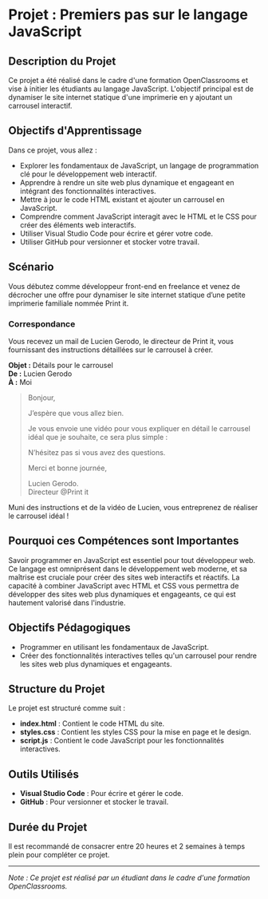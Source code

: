 # Projet : Premiers pas sur le langage JavaScript

## Description du Projet

Ce projet a été réalisé dans le cadre d'une formation OpenClassrooms et vise à initier les étudiants au langage JavaScript. L'objectif principal est de dynamiser le site internet statique d'une imprimerie en y ajoutant un carrousel interactif.

## Objectifs d'Apprentissage

Dans ce projet, vous allez :
- Explorer les fondamentaux de JavaScript, un langage de programmation clé pour le développement web interactif.
- Apprendre à rendre un site web plus dynamique et engageant en intégrant des fonctionnalités interactives.
- Mettre à jour le code HTML existant et ajouter un carrousel en JavaScript.
- Comprendre comment JavaScript interagit avec le HTML et le CSS pour créer des éléments web interactifs.
- Utiliser Visual Studio Code pour écrire et gérer votre code.
- Utiliser GitHub pour versionner et stocker votre travail.

## Scénario

Vous débutez comme développeur front-end en freelance et venez de décrocher une offre pour dynamiser le site internet statique d’une petite imprimerie familiale nommée Print it.

### Correspondance

Vous recevez un mail de Lucien Gerodo, le directeur de Print it, vous fournissant des instructions détaillées sur le carrousel à créer.

**Objet :** Détails pour le carrousel  
**De :** Lucien Gerodo  
**À :** Moi  

> Bonjour,
> 
> J’espère que vous allez bien.
> 
> Je vous envoie une vidéo pour vous expliquer en détail le carrousel idéal que je souhaite, ce sera plus simple : 
> 
> N’hésitez pas si vous avez des questions.
> 
> Merci et bonne journée,
> 
> Lucien Gerodo.  
> Directeur @Print it

Muni des instructions et de la vidéo de Lucien, vous entreprenez de réaliser le carrousel idéal !

## Pourquoi ces Compétences sont Importantes

Savoir programmer en JavaScript est essentiel pour tout développeur web. Ce langage est omniprésent dans le développement web moderne, et sa maîtrise est cruciale pour créer des sites web interactifs et réactifs. La capacité à combiner JavaScript avec HTML et CSS vous permettra de développer des sites web plus dynamiques et engageants, ce qui est hautement valorisé dans l'industrie.

## Objectifs Pédagogiques

- Programmer en utilisant les fondamentaux de JavaScript.
- Créer des fonctionnalités interactives telles qu'un carrousel pour rendre les sites web plus dynamiques et engageants.

## Structure du Projet

Le projet est structuré comme suit :
- **index.html** : Contient le code HTML du site.
- **styles.css** : Contient les styles CSS pour la mise en page et le design.
- **script.js** : Contient le code JavaScript pour les fonctionnalités interactives.

## Outils Utilisés

- **Visual Studio Code** : Pour écrire et gérer le code.
- **GitHub** : Pour versionner et stocker le travail.

## Durée du Projet

Il est recommandé de consacrer entre 20 heures et 2 semaines à temps plein pour compléter ce projet.

---

*Note : Ce projet est réalisé par un étudiant dans le cadre d'une formation OpenClassrooms.*
